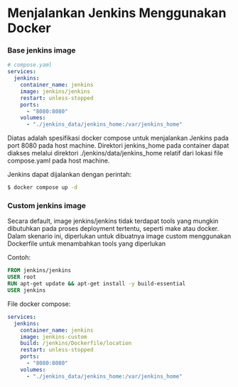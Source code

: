 # Menjalankan Jenkins Menggunakan Docker

### Base jenkins image

```yaml
# compose.yaml
services:
  jenkins:
    container_name: jenkins
    image: jenkins/jenkins
    restart: unless-stopped
    ports:
      - "8080:8080"
    volumes:
      - "./jenkins_data/jenkins_home:/var/jenkins_home"
```
Diatas adalah spesifikasi docker compose untuk menjalankan Jenkins pada port 8080 pada host machine. Direktori jenkins_home pada container dapat diakses melalui direktori ./jenkins/data/jenkins_home relatif dari lokasi file compose.yaml pada host machine.

Jenkins dapat dijalankan dengan perintah:

```bash
$ docker compose up -d
```
### Custom jenkins image

Secara default, image jenkins/jenkins tidak terdapat tools yang mungkin dibutuhkan pada proses deployment tertentu, seperti make atau docker. Dalam skenario ini, diperlukan untuk dibuatnya image custom menggunakan Dockerfile untuk menambahkan tools yang diperlukan

Contoh:
```Dockerfile
FROM jenkins/jenkins
USER root
RUN apt-get update && apt-get install -y build-essential
USER jenkins
```
File docker compose:
```yaml
services:
  jenkins:
    container_name: jenkins
    image: jenkins-custom
    build: /jenkins/Dockerfile/location
    restart: unless-stopped
    ports:
      - "8080:8080"
    volumes:
      - "./jenkins_data/jenkins_home:/var/jenkins_home"
```
